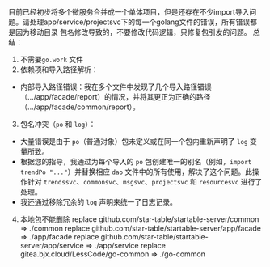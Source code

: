 目前已经初步将多个微服务合并成一个单体项目，但是还存在不少import导入问题。请处理app/service/projectsvc下的每一个golang文件的错误，所有错误都是因为移动目录 包名修改导致的，不要修改代码逻辑，只修复包引发的问题。
总结：
1. 不需要`go.work` 文件
2. 依赖项和导入路径解析：
* 内部导入路径错误：我在多个文件中发现了几个导入路径错误（.../app/facade/report）的情况，并将其更正为正确的路径（.../app/facade/common/report）。


3. 包名冲突（`po` 和 `log`）：
* 大量错误是由于 `po`（普通对象）包未定义或在同一个包内重新声明了 `log` 变量所致。
* 根据您的指导，我通过为每个导入的 `po` 包创建唯一的别名（例如，`import trendPo "..."`）并替换相应 `dao` 文件中的所有使用，解决了这个问题。此操作针对 `trendssvc`、`commonsvc`、`msgsvc`、`projectsvc` 和 `resourcesvc` 进行了处理。
* 我还通过移除冗余的 `log` 声明来统一了日志记录。


4. 本地包不能删除
replace github.com/star-table/startable-server/common => ./common
replace github.com/star-table/startable-server/app/facade => ./app/facade
replace github.com/star-table/startable-server/app/service => ./app/service
replace gitea.bjx.cloud/LessCode/go-common => ./go-common